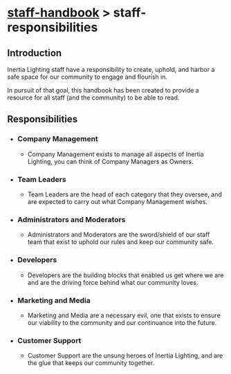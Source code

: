 # [staff-handbook](../../README.md) > staff-responsibilities

## Introduction
Inertia Lighting staff have a responsibility to create, uphold, and harbor a safe space for our community to engage and flourish in.

In pursuit of that goal, this handbook has been created to provide a resource for all staff (and the community) to be able to read.

## Responsibilities
- ### Company Management
    - Company Management exists to manage all aspects of Inertia Lighting, you can think of Company Managers as Owners.
- ### Team Leaders
    - Team Leaders are the head of each category that they oversee, and are expected to carry out what Company Management wishes.
- ### Administrators and Moderators
    - Administrators and Moderators are the sword/shield of our staff team that exist to uphold our rules and keep our community safe.
- ### Developers
    - Developers are the building blocks that enabled us get where we are and are the driving force behind what our community loves.
- ### Marketing and Media
    - Marketing and Media are a necessary evil, one that exists to ensure our viability to the community and our continuance into the future.
- ### Customer Support
    - Customer Support are the unsung heroes of Inertia Lighting, and are the glue that keeps our community together.
